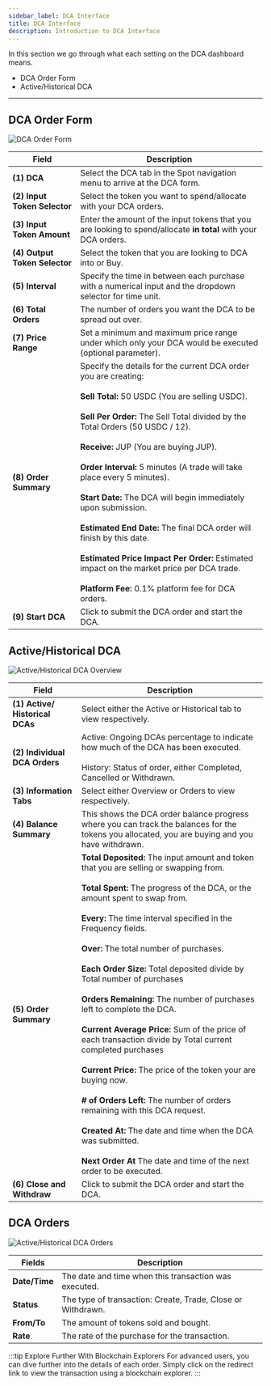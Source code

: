 ```yaml
---
sidebar_label: DCA Interface
title: DCA Interface
description: Introduction to DCA Interface
---
```


<head>
    <title>DCA Interface</title>
    <meta name="twitter:card" content="summary" />
</head>

In this section we go through what each setting on the DCA dashboard means.

- DCA Order Form
- Active/Historical DCA

---

## DCA Order Form

![DCA Order Form](../../../static/spot/dca/dca-2-1.png)

| Field | Description |
|---|---|
| **(1) DCA** | Select the DCA tab in the Spot navigation menu to arrive at the DCA form. |
| **(2) Input Token Selector** | Select the token you want to spend/allocate with your DCA orders. |
| **(3) Input Token Amount** | Enter the amount of the input tokens that you are looking to spend/allocate **in total** with your DCA orders. |
| **(4) Output Token Selector** | Select the token that you are looking to DCA into or Buy. |
| **(5) Interval** | Specify the time in between each purchase with a numerical input and the dropdown selector for time unit. |
| **(6) Total Orders** | The number of orders you want the DCA to be spread out over. |
| **(7) Price Range** | Set a minimum and maximum price range under which only your DCA would be executed (optional parameter). |
| **(8) Order Summary** | Specify the details for the current DCA order you are creating:<br /><br />**Sell Total:** 50 USDC (You are selling USDC).<br /><br />**Sell Per Order:** The Sell Total divided by the Total Orders (50 USDC / 12).<br /><br />**Receive:** JUP (You are buying JUP).<br /><br />**Order Interval:** 5 minutes (A trade will take place every 5 minutes).<br /><br />**Start Date:** The DCA will begin immediately upon submission.<br /><br />**Estimated End Date:** The final DCA order will finish by this date.<br /><br />**Estimated Price Impact Per Order:** Estimated impact on the market price per DCA trade.<br /><br />**Platform Fee:** 0.1% platform fee for DCA orders. |
| **(9) Start DCA** | Click to submit the DCA order and start the DCA. |

## Active/Historical DCA

![Active/Historical DCA Overview](../../../static/spot/dca/dca-2-2.png)

| Field | Description |
|---|---|
| **(1) Active/ Historical DCAs** | Select either the Active or Historical tab to view respectively. |
| **(2) Individual DCA Orders** | Active: Ongoing DCAs percentage to indicate how much of the DCA has been executed.<br /><br />History: Status of order, either Completed, Cancelled or Withdrawn. |
| **(3) Information Tabs** | Select either Overview or Orders to view respectively. |
| **(4) Balance Summary** | This shows the DCA order balance progress where you can track the balances for the tokens you allocated, you are buying and you have withdrawn. |
| **(5) Order Summary** | **Total Deposited:** The input amount and token that you are selling or swapping from.<br /><br />**Total Spent:** The progress of the DCA, or the amount spent to swap from.<br /><br />**Every:** The time interval specified in the Frequency fields.<br /><br />**Over:** The total number of purchases.<br /><br />**Each Order Size:** Total deposited divide by Total number of purchases<br /><br />**Orders Remaining:** The number of purchases left to complete the DCA.<br /><br />**Current Average Price:** Sum of the price of each transaction divide by Total current completed purchases<br /><br />**Current Price:** The price of the token your are buying now.<br /><br />**# of Orders Left:** The number of orders remaining with this DCA request.<br /><br />**Created At:** The date and time when the DCA was submitted.<br /><br />**Next Order At** The date and time of the next order to be executed. |
| **(6) Close and Withdraw** | Click to submit the DCA order and start the DCA. |

## DCA Orders

![Active/Historical DCA Orders](../../../static/spot/dca/dca-2-3.png)

| Fields | Description |
|--------|-------------|
| **Date/Time** | The date and time when this transaction was executed. |
| **Status** | The type of transaction: Create, Trade, Close or Withdrawn. |
| **From/To** | The amount of tokens sold and bought. |
| **Rate** | The rate of the purchase for the transaction. |

:::tip Explore Further With Blockchain Explorers
For advanced users, you can dive further into the details of each order. Simply click on the redirect link to view the transaction using a blockchain explorer.
:::